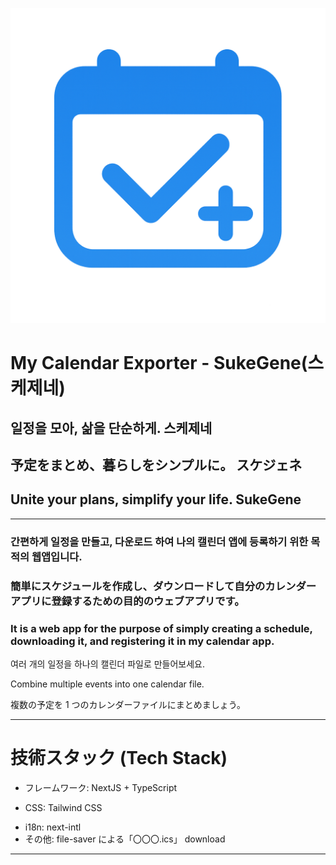 ![sukegene_logo](./public/logo_sukegene.png)

# My Calendar Exporter - SukeGene(스케제네)

## 일정을 모아, 삶을 단순하게. 스케제네

## 予定をまとめ、暮らしをシンプルに。 スケジェネ

## Unite your plans, simplify your life. SukeGene

---

### 간편하게 일정을 만들고, 다운로드 하여 나의 캘린더 앱에 등록하기 위한 목적의 웹앱입니다.

### 簡単にスケジュールを作成し、ダウンロードして自分のカレンダーアプリに登録するための目的のウェブアプリです。

### It is a web app for the purpose of simply creating a schedule, downloading it, and registering it in my calendar app.

여러 개의 일정을 하나의 캘린더 파일로 만들어보세요.

Combine multiple events into one calendar file.

複数の予定を 1 つのカレンダーファイルにまとめましょう。

---

# 技術スタック (Tech Stack)

- フレームワーク: NextJS + TypeScript
<!-- - 状態管理: Zustand -->
- CSS: Tailwind CSS
<!-- - 画像処理: 背景画像、SVGロゴ読み込み、line-clamp テキスト制限 -->
- i18n: next-intl
- その他: file-saver による「〇〇〇.ics」 download

---
